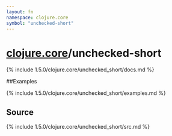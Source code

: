 ```yaml
---
layout: fn
namespace: clojure.core
symbol: "unchecked-short"
---
```


# [clojure.core](../)/unchecked-short

{% include 1.5.0/clojure.core/unchecked_short/docs.md %}

##Examples

{% include 1.5.0/clojure.core/unchecked_short/examples.md %}
## Source
{% include 1.5.0/clojure.core/unchecked_short/src.md %}

